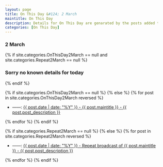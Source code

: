 ```yaml
---
layout: page
title: On This Day &#124; 2 March
maintitle: On This Day
description: Details for On This Day are genarated by the posts added to the website so the content is subject to changes/updates over time.
categories: [On This Day]
---
```


<h3>2 March</h3>

{% if site.categories.OnThisDay2March == null and site.categories.Repeat2March == null %}
  <h3>Sorry no known details for today</h3>
{% endif %}

{% if site.categories.OnThisDay2March == null %}
{% else %}
{% for post in site.categories.OnThisDay2March reversed %}
<ul>
<li> ——: <a href="{{ post.url }}">{{ post.date | date: "%Y" }} - {{ post.maintitle }} - {{ post.post_description }}</a></li>
</ul>
{% endfor %}
{% endif %}

{% if site.categories.Repeat2March == null %}
{% else %}
{% for post in site.categories.Repeat2March reversed %}
<ul>
<li> ——: <a href="{{ post.url }}">{{ post.date | date: "%Y" }} - Repeat broadcast of {{ post.maintitle }} - {{ post.post_description }}</a></li>
</ul>
{% endfor %}
{% endif %}

